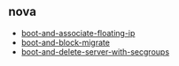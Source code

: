 
## nova
- [boot-and-associate-floating-ip](https://godleon.github.io/osp_test_results/0.2.91/nova/boot-and-associate-floating-ip.html)
- [boot-and-block-migrate](https://godleon.github.io/osp_test_results/0.2.91/nova/boot-and-block-migrate.html)
- [boot-and-delete-server-with-secgroups](https://godleon.github.io/osp_test_results/0.2.91/nova/boot-and-delete-server-with-secgroups.html)

